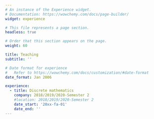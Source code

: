 ```yaml
---
# An instance of the Experience widget.
# Documentation: https://wowchemy.com/docs/page-builder/
widget: experience

# This file represents a page section.
headless: true

# Order that this section appears on the page.
weight: 60

title: Teaching
subtitle: ''

# Date format for experience
#   Refer to https://wowchemy.com/docs/customization/#date-format
date_format: Jan 2006

experience:
  - title: Discrete mathematics
    company: 2018/2019/2020-Semester 2
    #location: 2018/2019/2020-Semester 2
    date_start: '20xx-fa-01'
    date_end: ''
---
```

